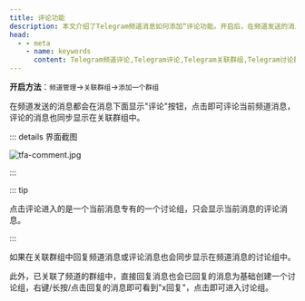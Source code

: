 ```yaml
---
title: 评论功能
description: 本文介绍了Telegram频道消息如何添加“评论功能。开启后，在频道发送的消息都会在消息下面显示"评论"按钮，点击即可评论当前频道消息，评论的消息也同步显示在关联群组中。
head:
  - - meta
    - name: keywords
      content: Telegram频道评论,Telegram评论,Telegram关联群组,Telegram讨论群组,TG频道评论,TG评论,TG关联群组,TG讨论群组,电报频道评论,电报评论,电报关联群组,电报讨论群组
---
```


**开启方法**：`频道管理`->`关联群组`->`添加一个群组`

在频道发送的消息都会在消息下面显示"评论"按钮，点击即可评论当前频道消息，评论的消息也同步显示在关联群组中。

::: details 界面截图

![tfa-comment.jpg](https://cdn.jsdelivr.net/gh/tgwiki//images/tfa/comment.jpg)

:::

::: tip

点击评论进入的是一个当前消息专有的一个讨论组，只会显示当前消息的评论消息。

:::

如果在关联群组中回复频道消息或评论消息也会同步显示在频道消息的讨论组中。

此外，已关联了频道的群组中，直接回复消息也会已回复的消息为基础创建一个讨论组，右键/长按/点击回复的消息即可看到"x回复"，点击即可进入讨论组。
